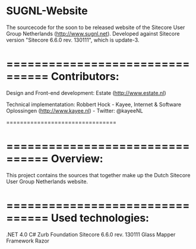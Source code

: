 SUGNL-Website
=============
The sourcecode for the soon to be released website of the Sitecore User Group Netherlands (http://www.sugnl.net). 
Developed against Sitecore version "Sitecore 6.6.0 rev. 130111", which is update-3.

================================
Contributors:
================================
Design and Front-end development: Estate (http://www.estate.nl)

Technical implementatation:       Robbert Hock - Kayee, Internet & Software Oplossingen (http://www.kayee.nl) - Twitter: @kayeeNL

================================

================================
Overview:
================================
This project contains the sources that together make up the Dutch Sitecore User Group Netherlands website. 

================================
Used technologies:
================================
.NET 4.0
C#
Zurb Foundation
Sitecore 6.6.0 rev. 130111
Glass Mapper Framework
Razor
